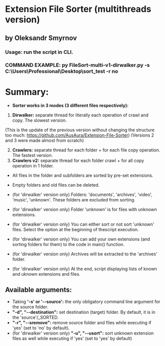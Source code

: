 # Extension File Sorter (multithreads version) 
## by Oleksandr Smyrnov

### Usage: run the script in CLI.
### COMMAND EXAMPLE: py FileSort-multi-v1-dirwalker.py -s C:\Users\Professional\Desktop\sort_test -r no

# Summary:

- **Sorter works in 3 modes (3 different files respectively):**

1) **Dirwalker:** separate thread for literally each operation of crawl and copy. The slowest version.

(This is the update of the previous version without changing the structure too much: https://github.com/AusAura/Extension-File-Sorter)
(Versions 2 and 3 were made almost from scratch)

2) **Crawlers:** separate thread for each folder + for each file copy operation. The fastest version.
3) **Crawlers v2:** separate thread for each folder crawl + for all copy operation in 1 folder.

- All files in the folder and subfolders are sorted by pre-set extensions.
- Empty folders and old files can be deleted.

- (for 'dirwalker' version only) Folders: 'documents', 'archives', 'video', 'music', 'unknown'. These folders are excluded from sorting.
- (for 'dirwalker' version only) Folder 'unknown' is for files with unknown extensions.
- (for 'dirwalker' version only) You can either sort or not sort 'unknown' files. Select the option at the beginning of thescript execution.
- (for 'dirwalker' version only) You can add your own extensions (and sorting folders for them) to the code in main() function.
- (for 'dirwalker' version only) Archives will be extracted to the 'archives' folder.
- (for 'dirwalker' version only) At the end, script displaying lists of known and uknown extensions and files.

## Available arguments:

- Taking **'-s' or '--source':** the only obligatory command line argument for the source folder.
- **"-d", "--destination":** set destination (target) folder. By default, it is in the 'source'/_SORTED.
- **"-r", "--sremove":** remove source folder and files while executing if 'yes' (set to 'no' by default).
- (for 'dirwalker' version only) **"-u", "--usort":** sort unknown extension files as well while executing if 'yes' (set to 'yes' by default)





